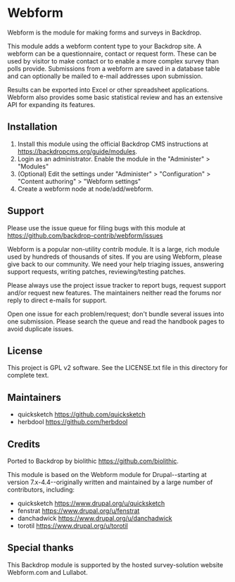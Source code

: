 Webform
=======

Webform is the module for making forms and surveys in Backdrop.

This module adds a webform content type to your Backdrop site.
A webform can be a questionnaire, contact or request form. These can be used
by visitor to make contact or to enable a more complex survey than polls
provide. Submissions from a webform are saved in a database table and
can optionally be mailed to e-mail addresses upon submission.

Results can be exported into Excel or other spreadsheet applications. Webform
also provides some basic statistical review and has an extensive API for
expanding its features.

Installation
------------

1. Install this module using the official Backdrop CMS instructions at
   <https://backdropcms.org/guide/modules>.
2. Login as an administrator. Enable the module in the "Administer" > "Modules"
3. (Optional) Edit the settings under "Administer" > "Configuration" >
   "Content authoring" > "Webform settings"
4. Create a webform node at node/add/webform.

Support
-------

Please use the issue queue for filing bugs with this module at
<https://github.com/backdrop-contrib/webform/issues>

Webform is a popular non-utility contrib module. It is a large, rich module
used by hundreds of thousands of sites. If you are using Webform, please give
back to our community. We need your help triaging issues, answering support
requests, writing patches, reviewing/testing patches.

Please always use the project issue tracker to report bugs, request support
and/or request new features. The maintainers neither read the forums nor reply
to direct e-mails for support.

Open one issue for each problem/request; don't bundle several issues into one
submission. Please search the queue and read the handbook pages to avoid
duplicate issues.

License
-------

This project is GPL v2 software. See the LICENSE.txt file in this directory for
complete text.

Maintainers
-----------

- quicksketch <https://github.com/quicksketch>
- herbdool <https://github.com/herbdool>

Credits
-------

Ported to Backdrop by biolithic <https://github.com/biolithic>.

This module is based on the Webform module for Drupal--starting at version
7.x-4.4--originally written and maintained by a large number of contributors,
including:

- quicksketch <https://www.drupal.org/u/quicksketch>
- fenstrat <https://www.drupal.org/u/fenstrat>
- danchadwick <https://www.drupal.org/u/danchadwick>
- torotil <https://www.drupal.org/u/torotil>

Special thanks
--------------

This Backdrop module is supported by the hosted survey-solution website
Webform.com and Lullabot.
